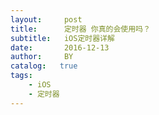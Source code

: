 ---layout:     posttitle:      定时器 你真的会使用吗？subtitle:   iOS定时器详解date:       2016-12-13author:     BYcatalog:   truetags:    - iOS    - 定时器---